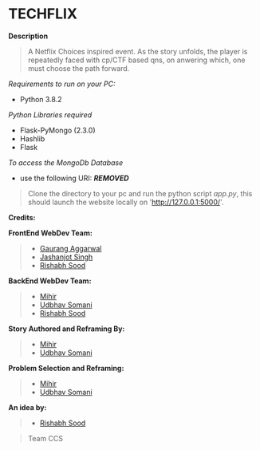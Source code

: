 # TECHFLIX
**Description**
> A Netflix Choices inspired event. As the story unfolds, the player is repeatedly faced with cp/CTF based qns, on anwering which, one 
must choose the path forward. 

*Requirements to run on your PC:*
- Python 3.8.2

*Python Libraries required*
- Flask-PyMongo (2.3.0)
- Hashlib
- Flask

*To access the MongoDb Database*
- use the following URI: ***REMOVED***
> Clone the directory to your pc and run the python script *app.py*, this should launch the website locally on 'http://127.0.0.1:5000/'.

**Credits:**

**FrontEnd WebDev Team:**
> - [Gaurang Aggarwal](https://github.com/gaurang-hub) 
> - [Jashanjot Singh](https://github.com/Jashan01)
> - [Rishabh Sood](https://github.com/RishabhSood)

**BackEnd WebDev Team:**
> - [Mihir](https://github.com/AulonSal)
> - [Udbhav Somani](https://github.com/Udbhav18)
> - [Rishabh Sood](https://github.com/RishabhSood)

**Story Authored and Reframing By:**

> - [Mihir](https://github.com/AulonSal)
> - [Udbhav Somani](https://github.com/Udbhav18)

**Problem Selection and Reframing:**

> - [Mihir](https://github.com/AulonSal)
> - [Udbhav Somani](https://github.com/Udbhav18)

**An idea by:**
> - [Rishabh Sood](https://github.com/RishabhSood)

>Team CCS
